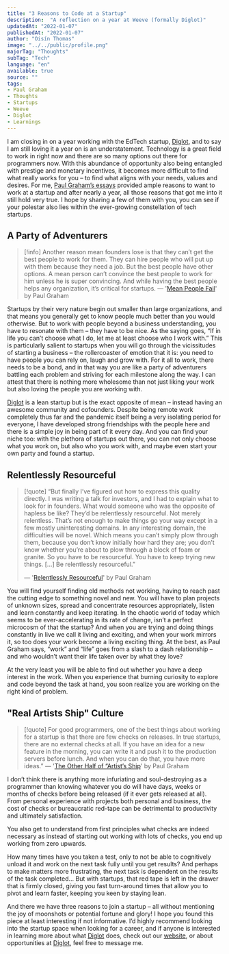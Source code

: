 ```yaml
---
title: "3 Reasons to Code at a Startup"
description:  "A reflection on a year at Weeve (formally Diglot)"
updatedAt: "2022-01-07"
publishedAt: "2022-01-07"
author: "Oisín Thomas"
image: "../../public/profile.png"
majorTag: "Thoughts"
subTag: "Tech"
language: "en"
available: true
source: ""
tags: 
- Paul Graham
- Thoughts
- Startups
- Weeve
- Diglot
- Learnings
---
```

I am closing in on a year working with the EdTech startup, [Diglot](https://weeve.ie), and to say I am still loving it a year on is an understatement. Technology is a great field to work in right now and there are so many options out there for programmers now. With this abundance of opportunity also being entangled with prestige and monetary incentives, it becomes more difficult to find what really works for you – to find what aligns with your needs, values and desires. For me, [Paul Graham’s essays](http://www.paulgraham.com/articles.html) provided ample reasons to want to work at a startup and after nearly a year, all those reasons that got me into it still hold very true. I hope by sharing a few of them with you, you can see if your polestar also lies within the ever-growing constellation of tech startups.

## A Party of Adventurers

> [!info] Another reason mean founders lose is that they can’t get the best people to work for them. They can hire people who will put up with them because they need a job. But the best people have other options. A mean person can’t convince the best people to work for him unless he is super convincing. And while having the best people helps any organization, it’s critical for startups.
> — '[Mean People Fail](http://www.paulgraham.com/mean.html)' by Paul Graham

Startups by their very nature begin out smaller than large organizations, and that means you generally get to know people much better than you would otherwise. But to work with people beyond a business understanding, you have to resonate with them – they have to be nice. As the saying goes, “If in life you can’t choose what I do, let me at least choose who I work with.” This is particularly salient to startups when you will go through the vicissitudes of starting a business – the rollercoaster of emotion that it is: you need to have people you can rely on, laugh and grow with. For it all to work, there needs to be a bond, and in that way you are like a party of adventurers battling each problem and striving for each milestone along the way. I can attest that there is nothing more wholesome than not just liking your work but also loving the people you are working with.

[Diglot](https://weeve.ie) is a lean startup but is the exact opposite of mean – instead having an awesome community and cofounders. Despite being remote work completely thus far and the pandemic itself being a very isolating period for everyone, I have developed strong friendships with the people here and there is a simple joy in being part of it every day. And you can find your niche too: with the plethora of startups out there, you can not only choose what you work on, but also who you work with, and maybe even start your own party and found a startup.

## Relentlessly Resourceful

> [!quote] “But finally I’ve figured out how to express this quality directly. I was writing a talk for investors, and I had to explain what to look for in founders. What would someone who was the opposite of hapless be like? They’d be relentlessly resourceful. Not merely relentless. That’s not enough to make things go your way except in a few mostly uninteresting domains. In any interesting domain, the difficulties will be novel. Which means you can’t simply plow through them, because you don’t know initially how hard they are; you don’t know whether you’re about to plow through a block of foam or granite. So you have to be resourceful. You have to keep trying new things. \[...\] Be relentlessly resourceful.”
>
> — '[Relentlessly Resourceful](http://www.paulgraham.com/relres.html)' by Paul Graham

You will find yourself finding old methods not working, having to reach past the cutting edge to something novel and new. You will have to plan projects of unknown sizes, spread and concentrate resources appropriately, listen and learn constantly and keep iterating. In the chaotic world of today which seems to be ever-accelerating in its rate of change, isn’t a perfect microcosm of that the startup? And when you are trying and doing things constantly in live we call it living and exciting, and when your work mirrors it, so too does your work become a living exciting thing. At the best, as Paul Graham says, “work” and “life” goes from a slash to a dash relationship – and who wouldn’t want their life taken over by what they love?

At the very least you will be able to find out whether you have a deep interest in the work. When you experience that burning curiosity to explore and code beyond the task at hand, you soon realize you are working on the right kind of problem.

## "Real Artists Ship" Culture

> [!quote] For good programmers, one of the best things about working for a startup is that there are few checks on releases. In true startups, there are no external checks at all. If you have an idea for a new feature in the morning, you can write it and push it to the production servers before lunch. And when you can do that, you have more ideas.”
> — '[The Other Half of “Artist’s Ship](http://www.paulgraham.com/artistsship.html)' by Paul Graham

I don’t think there is anything more infuriating and soul-destroying as a programmer than knowing whatever you do will have days, weeks or months of checks before being released (if it ever gets released at all). From personal experience with projects both personal and business, the cost of checks or bureaucratic red-tape can be detrimental to productivity and ultimately satisfaction.

You also get to understand from first principles what checks are indeed necessary as instead of starting out working with lots of checks, you end up working from zero upwards.

How many times have you taken a test, only to not be able to cognitively unload it and work on the next task fully until you get results? And perhaps to make matters more frustrating, the next task is dependent on the results of the task completed… But with startups, that red tape is left in the drawer that is firmly closed, giving you fast turn-around times that allow you to pivot and learn faster, keeping you keen by staying lean.

And there we have three reasons to join a startup – all without mentioning the joy of moonshots or potential fortune and glory! I hope you found this piece at least interesting if not informative. I’d highly recommend looking into the startup space when looking for a career, and if anyone is interested in learning more about what [Diglot](https://weeve.ie) does, check out our [website](https://www.example.com), or about opportunities at [Diglot](https://weeve.ie), feel free to message me.
